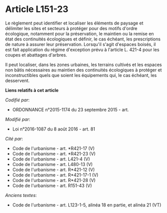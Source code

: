# Article L151-23

Le règlement peut identifier et localiser les éléments de paysage et délimiter les sites et secteurs à protéger pour des
motifs d'ordre écologique, notamment pour la préservation, le maintien ou la remise en état des continuités écologiques et
définir, le cas échéant, les prescriptions de nature à assurer leur préservation. Lorsqu'il s'agit d'espaces boisés, il est
fait application du régime d'exception prévu à l'article L. 421-4 pour les coupes et abattages d'arbres. 

Il peut localiser, dans les zones urbaines, les terrains cultivés et les espaces non bâtis nécessaires au maintien des
continuités écologiques à protéger et inconstructibles quels que soient les équipements qui, le cas échéant, les desservent.

**Liens relatifs à cet article**

_Codifié par_:

  - ORDONNANCE n°2015-1174 du 23 septembre 2015 - art.

_Modifié par_:

  - Loi n°2016-1087 du 8 août 2016 - art. 81

_Cité par_:

  - Code de l'urbanisme - art. *R421-17 (V)
  - Code de l'urbanisme - art. *R421-23 (V)
  - Code de l'urbanisme - art. L421-4 (V)
  - Code de l'urbanisme - art. L480-13 (V)
  - Code de l'urbanisme - art. R*421-12 (V)
  - Code de l'urbanisme - art. R*421-17-1 (V)
  - Code de l'urbanisme - art. R*421-28 (V)
  - Code de l'urbanisme - art. R151-43 (V)

_Anciens textes_:

  - Code de l'urbanisme - art. L123-1-5, alinéa 18 en partie, et alinéa 21 (VT)
